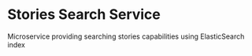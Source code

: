 # Stories Search Service

Microservice providing searching stories capabilities using ElasticSearch index
